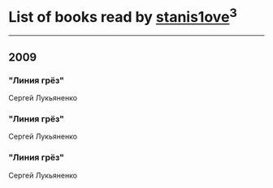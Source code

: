 # List of books read by [stanis1ove](http://vk.com/id59066959)<sup>3</sup>
---

## 2009

### "Линия грёз"
Сергей Лукьяненко


### "Линия грёз"
Сергей Лукьяненко


### "Линия грёз"
Сергей Лукьяненко




